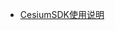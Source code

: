 <!--
 * @Author: 
 * @Date: 2023-03-21 16:23:07
 * @LastEditTime: 2023-03-21 16:43:38
 * @LastEditors: Please set LastEditors
 * @Description: 
-->
* [CesiumSDK使用说明](docs/CesiumSDK/README)
  
